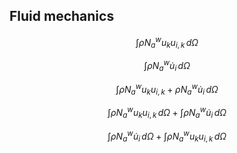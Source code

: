 
<h2> Fluid mechanics </h2>

$$\int \rho N_{a}^{w}u_{k}u_{i, k} \,d\Omega$$

$$\int \rho N_{a}^{w}\dot{u}_{i} \,d\Omega$$

$$\int \rho N_{a}^{w}u_{k}u_{i, k} + \rho N_{a}^{w}\dot{u}_{i} \,d\Omega$$

$$\int \rho N_{a}^{w}u_{k}u_{i, k} \,d\Omega + \int \rho N_{a}^{w}\dot{u}_{i} \,d\Omega$$

$$\int \rho N_{a}^{w}\dot{u}_{i} \,d\Omega + \int \rho N_{a}^{w}u_{k}u_{i, k} \,d\Omega$$